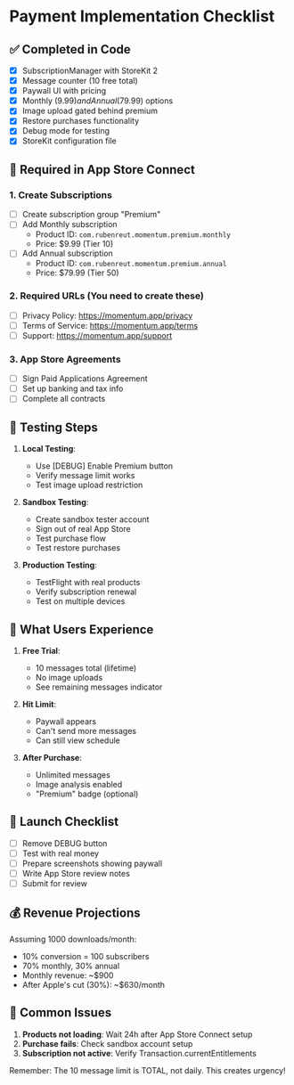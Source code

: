 # Payment Implementation Checklist

## ✅ Completed in Code

- [x] SubscriptionManager with StoreKit 2
- [x] Message counter (10 free total)
- [x] Paywall UI with pricing
- [x] Monthly ($9.99) and Annual ($79.99) options
- [x] Image upload gated behind premium
- [x] Restore purchases functionality
- [x] Debug mode for testing
- [x] StoreKit configuration file

## 🔧 Required in App Store Connect

### 1. Create Subscriptions
- [ ] Create subscription group "Premium"
- [ ] Add Monthly subscription
  - Product ID: `com.rubenreut.momentum.premium.monthly`
  - Price: $9.99 (Tier 10)
- [ ] Add Annual subscription  
  - Product ID: `com.rubenreut.momentum.premium.annual`
  - Price: $79.99 (Tier 50)

### 2. Required URLs (You need to create these)
- [ ] Privacy Policy: https://momentum.app/privacy
- [ ] Terms of Service: https://momentum.app/terms
- [ ] Support: https://momentum.app/support

### 3. App Store Agreements
- [ ] Sign Paid Applications Agreement
- [ ] Set up banking and tax info
- [ ] Complete all contracts

## 🧪 Testing Steps

1. **Local Testing**:
   - Use [DEBUG] Enable Premium button
   - Verify message limit works
   - Test image upload restriction

2. **Sandbox Testing**:
   - Create sandbox tester account
   - Sign out of real App Store
   - Test purchase flow
   - Test restore purchases

3. **Production Testing**:
   - TestFlight with real products
   - Verify subscription renewal
   - Test on multiple devices

## 📱 What Users Experience

1. **Free Trial**:
   - 10 messages total (lifetime)
   - No image uploads
   - See remaining messages indicator

2. **Hit Limit**:
   - Paywall appears
   - Can't send more messages
   - Can still view schedule

3. **After Purchase**:
   - Unlimited messages
   - Image analysis enabled
   - "Premium" badge (optional)

## 🚀 Launch Checklist

- [ ] Remove DEBUG button
- [ ] Test with real money
- [ ] Prepare screenshots showing paywall
- [ ] Write App Store review notes
- [ ] Submit for review

## 💰 Revenue Projections

Assuming 1000 downloads/month:
- 10% conversion = 100 subscribers
- 70% monthly, 30% annual
- Monthly revenue: ~$900
- After Apple's cut (30%): ~$630/month

## 🐛 Common Issues

1. **Products not loading**: Wait 24h after App Store Connect setup
2. **Purchase fails**: Check sandbox account setup
3. **Subscription not active**: Verify Transaction.currentEntitlements

Remember: The 10 message limit is TOTAL, not daily. This creates urgency!